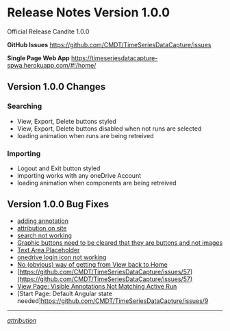 # Release Notes Version 1.0.0

Official Release Candite 1.0.0

**GitHub Issues** https://github.com/CMDT/TimeSeriesDataCapture/issues

**Single Page Web App** https://timeseriesdatacapture-spwa.herokuapp.com/#!/home/

## Version 1.0.0 Changes

### Searching
- View, Export, Delete buttons styled
- View, Export, Delete buttons disabled when not runs are selected
- loading animation when runs are being retreived

### Importing
- Logout and Exit button styled
- importing works with any oneDrive Account
- loading animation when components are being retreived

## Version 1.0.0 Bug Fixes
- [adding annotation](https://github.com/CMDT/TimeSeriesDataCapture/issues/61)
- [attribution on site](https://github.com/CMDT/TimeSeriesDataCapture/issues/68)
- [search not working](https://github.com/CMDT/TimeSeriesDataCapture/issues/46)
- [Graphic buttons need to be cleared that they are buttons and not images ](https://github.com/CMDT/TimeSeriesDataCapture/issues/20)
- [Text Area Placeholder](https://github.com/CMDT/TimeSeriesDataCapture/issues/30)
- [onedrive login icon not working](https://github.com/CMDT/TimeSeriesDataCapture/issues/50)
- [No (obvious) way of getting from View back to Home](https://github.com/CMDT/TimeSeriesDataCapture/issues/55)
- [https://github.com/CMDT/TimeSeriesDataCapture/issues/57](https://github.com/CMDT/TimeSeriesDataCapture/issues/57)
- [View Page: Visible Annotations Not Matching Active Run](https://github.com/CMDT/TimeSeriesDataCapture/issues/8)
- [Start Page: Default Angular state needed]https://github.com/CMDT/TimeSeriesDataCapture/issues/9



---

*[attribution](https://github.com/CMDT/TimeSeriesDataCapture/blob/master/Documents/attribution.md)*

 
